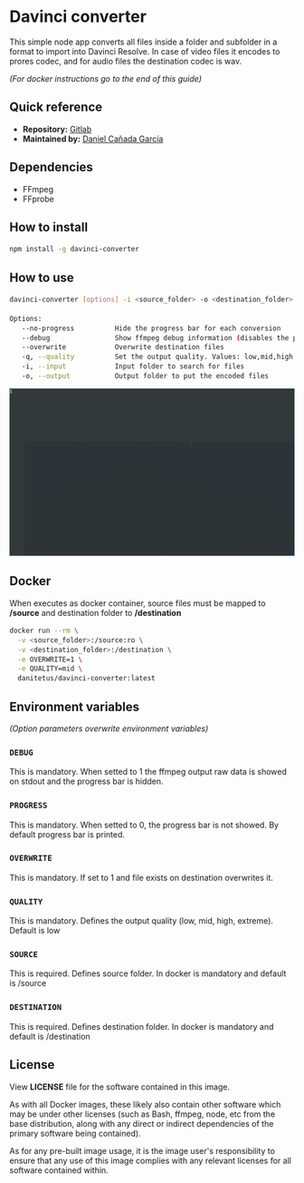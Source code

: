 # Davinci converter

This simple node app converts all files inside a folder and subfolder in a format to import into Davinci Resolve.
In case of video files it encodes to prores codec, and for audio files the destination codec is wav.

_(For docker instructions go to the end of this guide)_

## Quick reference

- __Repository:__ [Gitlab](https://gitlab.com/danitetus/davinci-converter.git)
- __Maintained by:__ [Daniel Cañada García](https://gitlab.com/danitetus)

## Dependencies

- FFmpeg
- FFprobe

## How to install

```bash
npm install -g davinci-converter
```

## How to use

```bash
davinci-converter [options] -i <source_folder> -o <destination_folder>

Options:
   --no-progress          Hide the progress bar for each conversion
   --debug                Show ffmpeg debug information (disables the progress bar)
   --overwrite            Overwrite destination files
   -q, --quality          Set the output quality. Values: low,mid,high,extreme
   -i, --input            Input folder to search for files
   -o, --output           Output folder to put the encoded files
```

![](davinci-converter.gif)

## Docker

When executes as docker container, source files must be mapped to __/source__ and destination folder to __/destination__

```bash
docker run --rm \
  -v <source_folder>:/source:ro \
  -v <destination_folder>:/destination \
  -e OVERWRITE=1 \
  -e QUALITY=mid \
  danitetus/davinci-converter:latest
```

## Environment variables

_(Option parameters overwrite environment variables)_

### **`DEBUG`**

This is mandatory. When setted to 1 the ffmpeg output raw data is showed on stdout and the progress bar is hidden.

### **`PROGRESS`**

This is mandatory. When setted to 0, the progress bar is not showed. By default progress bar is printed.

### **`OVERWRITE`**

This is mandatory. If set to 1 and file exists on destination overwrites it.

### **`QUALITY`**

This is mandatory. Defines the output quality (low, mid, high, extreme). Default is low

### **`SOURCE`**

This is required. Defines source folder. In docker is mandatory and default is /source

### **`DESTINATION`**

This is required. Defines destination folder. In docker is mandatory and default is /destination


## License

View __LICENSE__ file for the software contained in this image.

As with all Docker images, these likely also contain other software which may be under other licenses (such as Bash, ffmpeg, node, etc from the base distribution, along with any direct or indirect dependencies of the primary software being contained).

As for any pre-built image usage, it is the image user's responsibility to ensure that any use of this image complies with any relevant licenses for all software contained within.
